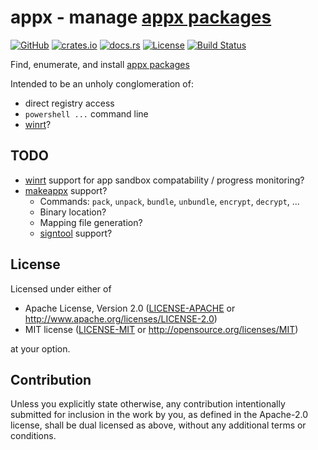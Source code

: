 # appx - manage [appx packages]

[![GitHub](https://img.shields.io/github/stars/MaulingMonkey/appx.svg?label=GitHub&style=social)](https://github.com/MaulingMonkey/appx)
[![crates.io](https://img.shields.io/crates/v/appx.svg)](https://crates.io/crates/appx)
[![docs.rs](https://docs.rs/appx/badge.svg)](https://docs.rs/appx)
[![License](https://img.shields.io/crates/l/appx.svg)](https://github.com/MaulingMonkey/appx)
[![Build Status](https://github.com/MaulingMonkey/appx/workflows/Rust/badge.svg)](https://github.com/MaulingMonkey/appx/actions?query=workflow%3Arust)
<!-- [![dependency status](https://deps.rs/repo/github/MaulingMonkey/appx/status.svg)](https://deps.rs/repo/github/MaulingMonkey/appx) -->

Find, enumerate, and install [appx packages]

Intended to be an unholy conglomeration of:
* direct registry access
* `powershell ...` command line
* [winrt]?



<h2 name="todo">TODO</h2>

* [winrt] support for app sandbox compatability / progress monitoring?
* [makeappx] support?
    * Commands: `pack`, `unpack`, `bundle`, `unbundle`, `encrypt`, `decrypt`, ...
    * Binary location?
    * Mapping file generation?
    * [signtool] support?

<h2 name="license">License</h2>

Licensed under either of

* Apache License, Version 2.0 ([LICENSE-APACHE](LICENSE-APACHE) or http://www.apache.org/licenses/LICENSE-2.0)
* MIT license ([LICENSE-MIT](LICENSE-MIT) or http://opensource.org/licenses/MIT)

at your option.



<h2 name="contribution">Contribution</h2>

Unless you explicitly state otherwise, any contribution intentionally submitted
for inclusion in the work by you, as defined in the Apache-2.0 license, shall be
dual licensed as above, without any additional terms or conditions.



<!-- references -->

[appx packages]:        https://docs.microsoft.com/en-us/windows/msix/package/packaging-uwp-apps
[winrt]:                https://docs.rs/winrt/
[makeappx]:             https://docs.microsoft.com/en-us/windows/win32/appxpkg/make-appx-package--makeappx-exe-
[signtool]:             https://docs.microsoft.com/en-us/windows/win32/seccrypto/signtool
